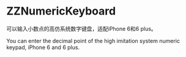 # ZZNumericKeyboard

可以输入小数点的高仿系统数字键盘，适配iPhone 6和6 plus。


You can enter the decimal point of the high imitation system numeric keypad, iPhone 6 and 6 plus.